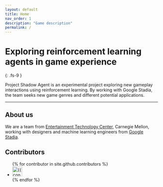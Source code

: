 ```yaml
---
layout: default
title: Home
nav_order: 1
description: "Game description"
permalink: /
---
```



# Exploring reinforcement learning agents in game experience
{: .fs-9 }

Project Shadow Agent is an experimental project exploring new gameplay interactions using reinforcement learning. By working with Google Stadia, the team seeks new game genres and different potential applications.

---

## About us
We are a team from [Entertainment Technology Center](http://www.etc.cmu.edu/), Carnegie Mellon, working with designers and machine learning engineers from [Google Stadia](https://github.com/pmarsceill/just-the-docs#contributing).

## Contributors

<ul class="list-style-none">
{% for contributor in site.github.contributors %}
  <li class="d-inline-block mr-1">
     <a href="{{ contributor.html_url }}"><img src="{{ contributor.avatar_url }}" width="32" height="32" alt="{{ contributor.login }}"/></a>
  </li>
{% endfor %}
</ul>
